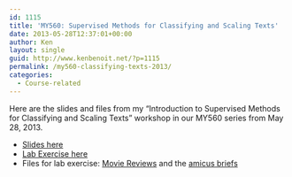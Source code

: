 ```yaml
---
id: 1115
title: 'MY560: Supervised Methods for Classifying and Scaling Texts'
date: 2013-05-28T12:37:01+00:00
author: Ken
layout: single
guid: http://www.kenbenoit.net/?p=1115
permalink: /my560-classifying-texts-2013/
categories:
  - Course-related
---
```

Here are the slides and files from my &#8220;Introduction to Supervised Methods for Classifying and Scaling Texts&#8221; workshop in our MY560 series from May 28, 2013.

  * [Slides here](/assets/files/pdfs/MY560_QTA2_Classification.pdf)
  * [Lab Exercise here](/assets/files/pdfs/MY560_QTA2_Classification_Lab.pdf)
  * Files for lab exercise: [Movie Reviews](http://www.kenbenoit.net/files/moviereviews.zip) and the [amicus briefs](http://www.kenbenoit.net/files/amicuscuriae.zip)

